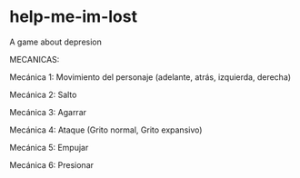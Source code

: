 # help-me-im-lost
A game about depresion


MECANICAS:

Mecánica 1: Movimiento del personaje
(adelante, atrás, izquierda, derecha)

Mecánica 2: Salto 

Mecánica 3: Agarrar

Mecánica 4: Ataque (Grito normal, Grito expansivo)

Mecánica 5: Empujar

Mecánica 6: Presionar
